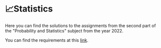 # 📈Statistics

Here you can find the solutions to the assignments from the second part of the "Probability and Statistics" subject from the year 2022.

You can find the requirements at this [link](https://drive.google.com/drive/folders/1enteA263WK-ohzwznOMhzxUTR2FGrxkI).
​
